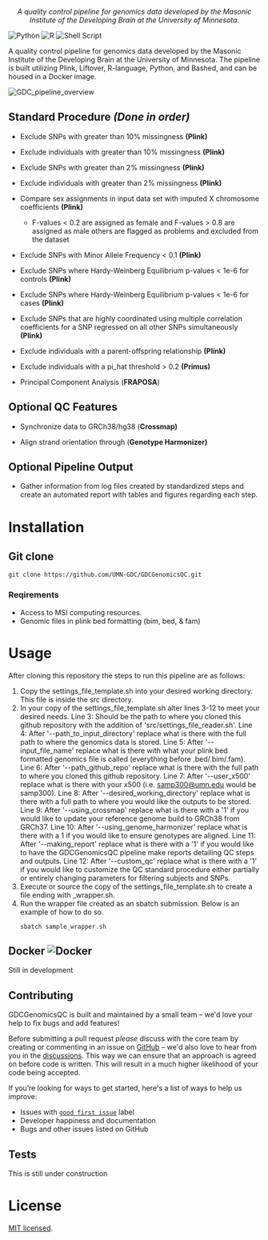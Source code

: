 <p align="center">
  <i>  A quality control pipeline for genomics data developed by the Masonic Institute of the Developing Brain at the University of Minnesota.</a></i>
  <br/>
</p>

![Python](https://img.shields.io/badge/python-3670A0?style=for-the-badge&logo=python&logoColor=ffdd54)
![R](https://img.shields.io/badge/r-%23276DC3.svg?style=for-the-badge&logo=r&logoColor=white)
![Shell Script](https://img.shields.io/badge/shell_script-%23121011.svg?style=for-the-badge&logo=gnu-bash&logoColor=white)

A quality control pipeline for genomics data developed by the Masonic Institute of the Developing Brain at the University of Minnesota. The pipeline is built utilizing Plink, Liftover, R-language, Python, and Bashed, and can be housed in a Docker image.

![GDC_pipeline_overview](https://github.com/UMN-GDC/GDCGenomicsQC/assets/140092486/e7f11909-9ab8-4def-90e5-c5f67c28a4bb)

## Standard Procedure *(Done in order)*

-   Exclude SNPs with greater than 10% missingness **(Plink)**

-   Exclude individuals with greater than 10% missingness **(Plink)**

-   Exclude SNPs with greater than 2% missingness **(Plink)**

-   Exclude individuals with greater than 2% missingness **(Plink)**

-   Compare sex assignments in input data set with imputed X chromosome coefficients **(Plink)**

    -   F-values \< 0.2 are assigned as female and F-values \> 0.8 are assigned as male others are flagged as problems and excluded from the dataset

-   Exclude SNPs with Minor Allele Frequency \< 0.1 **(Plink)**

-   Exclude SNPs where Hardy-Weinberg Equilibrium p-values \< 1e-6 for controls **(Plink)**

-   Exclude SNPs where Hardy-Weinberg Equilibrium p-values \< 1e-6 for cases **(Plink)**

-   Exclude SNPs that are highly coordinated using multiple correlation coefficients for a SNP regressed on all other SNPs simultaneously **(Plink)**

-   Exclude individuals with a parent-offspring relationship **(Plink)**

-   Exclude individuals with a pi_hat threshold \> 0.2 **(Primus)**

-   Principal Component Analysis (**FRAPOSA**)

## Optional QC Features

-   Synchronize data to GRCh38/hg38 (**Crossmap)**

-   Align strand orientation through (**Genotype Harmonizer)**

## Optional Pipeline Output

-   Gather information from log files created by standardized steps and create an automated report with tables and figures regarding each step.


# Installation
## Git clone
```shell
git clone https://github.com/UMN-GDC/GDCGenomicsQC.git
```
### Reqirements
-	Access to MSI computing resources.
-	Genomic files in plink bed formatting (bim, bed, & fam)


# Usage
After cloning this repository the steps to run this pipeline are as follows:
1.	Copy the settings_file_template.sh into your desired working directory. This file is inside the src directory.
2.	In your copy of the settings_file_template.sh alter lines 3-12 to meet your desired needs.
		Line 3: Should be the path to where you cloned this github repository with the addition of 'src/settings_file_reader.sh'.
		Line 4: After '--path_to_input_directory' replace what is there with the full path to where the genomics data is stored.
		Line 5: After '--input_file_name' replace what is there with what your plink bed formatted genomics file is called (everything before .bed/.bim/.fam).
		Line 6: After '--path_github_repo' replace what is there with the full path to where you cloned this github repository.
		Line 7: After '--user_x500' replace what is there with your x500 (i.e. samp300@umn.edu would be samp300).
		Line 8: After '--desired_working_directory' replace what is there with a full path to where you would like the outputs to be stored.
		Line 9: After '--using_crossmap' replace what is there with a '1' if you would like to update your reference genome build to GRCh38 from GRCh37.
		Line 10: After '--using_genome_harmonizer' replace what is there with a 1 if you would like to ensure genotypes are aligned.
		Line 11: After '--making_report' replace what is there with a '1' if you would like to have the GDCGenomicsQC pipeline make reports detailing QC steps and outputs.
		Line 12: After '--custom_qc' replace what is there with a '1' if you would like to customize the QC standard procedure either partially or entirely changing parameters for filtering subjects and SNPs.
3.	Execute or source the copy of the settings_file_template.sh to create a file ending with _wrapper.sh.
4.	Run the wrapper file created as an sbatch submission. Below is an example of how to do so. 
	```shell
	sbatch sample_wrapper.sh
	```


## Docker ![Docker](https://img.shields.io/badge/docker-%230db7ed.svg?style=for-the-badge&logo=docker&logoColor=white)
Still in development


## Contributing

GDCGenomicsQC is built and maintained by a small team – we'd love your help to fix bugs and add features!

Before submitting a pull request _please_ discuss with the core team by creating or commenting in an issue on [GitHub](https://www.github.com/coffm049/GDCGenomics/issues) – we'd also love to hear from you in the [discussions](https://www.github.com/coffm049/GDCGenomics/discussions). This way we can ensure that an approach is agreed on before code is written. This will result in a much higher likelihood of your code being accepted.

If you’re looking for ways to get started, here's a list of ways to help us improve:

- Issues with [`good first issue`](https://github.com/outline/outline/labels/good%20first%20issue) label
- Developer happiness and documentation
- Bugs and other issues listed on GitHub

## Tests
This is still under construction


# License

[MIT licensed](LICENSE).
